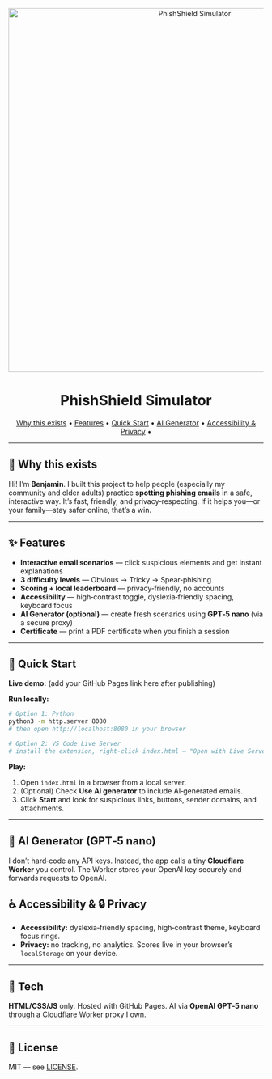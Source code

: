 <p align="center">
  <img src="screenshots/cover.png" alt="PhishShield Simulator" width="720" />
</p>

<h1 align="center">PhishShield Simulator</h1>

<p align="center">
  <a href="#-why-this-exists">Why this exists</a> •
  <a href="#-features">Features</a> •
  <a href="#-quick-start">Quick Start</a> •
  <a href="#-ai-generator-gpt-5-nano">AI Generator</a> •
  <a href="#-accessibility--privacy">Accessibility & Privacy</a> •
</p>

---

## 🧭 Why this exists
Hi! I’m **Benjamin**. I built this project to help people (especially my community and older adults) practice **spotting phishing emails** in a safe, interactive way. It’s fast, friendly, and privacy‑respecting. If it helps you—or your family—stay safer online, that’s a win.

---

## ✨ Features
- **Interactive email scenarios** — click suspicious elements and get instant explanations
- **3 difficulty levels** — Obvious → Tricky → Spear‑phishing
- **Scoring + local leaderboard** — privacy‑friendly, no accounts
- **Accessibility** — high‑contrast toggle, dyslexia‑friendly spacing, keyboard focus
- **AI Generator (optional)** — create fresh scenarios using **GPT‑5 nano** (via a secure proxy)
- **Certificate** — print a PDF certificate when you finish a session

---

## 🚀 Quick Start
**Live demo:** (add your GitHub Pages link here after publishing)

**Run locally:**
```bash
# Option 1: Python
python3 -m http.server 8080
# then open http://localhost:8080 in your browser

# Option 2: VS Code Live Server
# install the extension, right‑click index.html → "Open with Live Server"
```

**Play:**
1. Open `index.html` in a browser from a local server.
2. (Optional) Check **Use AI generator** to include AI‑generated emails.
3. Click **Start** and look for suspicious links, buttons, sender domains, and attachments.

---

## 🤖 AI Generator (GPT‑5 nano)
I don’t hard‑code any API keys. Instead, the app calls a tiny **Cloudflare Worker** you control. The Worker stores your OpenAI key securely and forwards requests to OpenAI.



## ♿ Accessibility & 🔒 Privacy
- **Accessibility:** dyslexia‑friendly spacing, high‑contrast theme, keyboard focus rings.
- **Privacy:** no tracking, no analytics. Scores live in your browser’s `localStorage` on your device.

---

## 🧰 Tech
**HTML/CSS/JS** only. Hosted with GitHub Pages. AI via **OpenAI GPT‑5 nano** through a Cloudflare Worker proxy I own.

---

## 📜 License
MIT — see [LICENSE](LICENSE).
